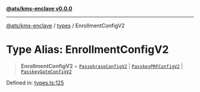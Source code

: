[**@ats/kms-enclave v0.0.0**](../../README.md)

***

[@ats/kms-enclave](../../README.md) / [types](../README.md) / EnrollmentConfigV2

# Type Alias: EnrollmentConfigV2

> **EnrollmentConfigV2** = [`PassphraseConfigV2`](../interfaces/PassphraseConfigV2.md) \| [`PasskeyPRFConfigV2`](../interfaces/PasskeyPRFConfigV2.md) \| [`PasskeyGateConfigV2`](../interfaces/PasskeyGateConfigV2.md)

Defined in: [types.ts:125](https://github.com/your-org/ats-kms/blob/main/src/v2/types.ts#L125)
